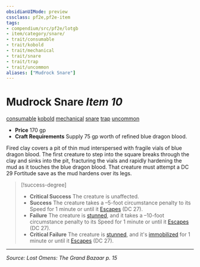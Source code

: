 ```yaml
---
obsidianUIMode: preview
cssclass: pf2e,pf2e-item
tags:
- compendium/src/pf2e/lotgb
- item/category/snare/
- trait/consumable
- trait/kobold
- trait/mechanical
- trait/snare
- trait/trap
- trait/uncommon
aliases: ["Mudrock Snare"]
---
```

# Mudrock Snare *Item 10*  
[consumable](consumable.md "Consumable Item Trait")  [kobold](kobold-b1.md "Kobold Ancestry & Heritage Trait")  [mechanical](mechanical.md "Mechanical Hazard Trait")  [snare](snare.md "Snare Item Trait")  [trap](trap.md "Trap Hazard Trait")  [uncommon](uncommon.md "Uncommon Rarity Trait")  

- **Price** 170 gp
- **Craft Requirements** Supply 75 gp worth of refined blue dragon blood.

Fired clay covers a pit of thin mud interspersed with fragile vials of blue dragon blood. The first creature to step into the square breaks through the clay and sinks into the pit, fracturing the vials and rapidly hardening the mud as it touches the blue dragon blood. That creature must attempt a DC 29 Fortitude save as the mud hardens over its legs.

> [!success-degree] 
> - **Critical Success** The creature is unaffected.
> - **Success** The creature takes a –5-foot circumstance penalty to its Speed for 1 minute or until it [Escapes](escape.md) (DC 27).
> - **Failure** The creature is [stunned](conditions.md#Stunned), and it takes a –10-foot circumstance penalty to its Speed for 1 minute or until it [Escapes](escape.md) (DC 27).
> - **Critical Failure** The creature is [stunned](conditions.md#Stunned), and it's [immobilized](conditions.md#Immobilized) for 1 minute or until it [Escapes](escape.md) (DC 27).


---
*Source: Lost Omens: The Grand Bazaar p. 15*